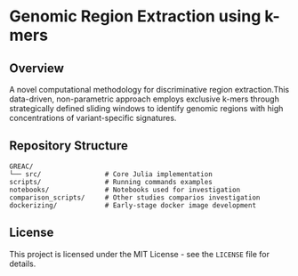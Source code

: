 # Genomic Region Extraction using k-mers

## Overview

A novel computational methodology for discriminative region extraction.This data-driven, non-parametric approach employs exclusive k-mers through strategically defined sliding windows to identify genomic regions with high concentrations of variant-specific signatures.



## Repository Structure

```
GREAC/
└── src/                # Core Julia implementation
scripts/                # Running commands examples
notebooks/              # Notebooks used for investigation
comparison_scripts/     # Other studies comparios investigation
dockerizing/            # Early-stage docker image development

```

## License

This project is licensed under the MIT License - see the `LICENSE` file for details.
